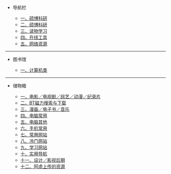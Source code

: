 - 导航栏

  - [一、硕博科研](shuobo.md)
  - [二、硕博科研](shuobo1.md)
  - [三、读物学习](1.1.ReadStudy.md)
  - [四、在线工具](1.2.OnlineTool.md)
  - [五、网络资源](1.3.ResourceSearch.md)
-----------------------------------------------

- 图书馆

  - [一、计算机类](2.1.ComputerBook.md)
-----------------------------------------------

- 储物箱

  - [一、电影／电视剧／综艺／动漫／纪录片](4.1.md)
  - [二、BT磁力搜索与下载](4.2.md)
  - [三、漫画／电子书／音乐](4.3.md)
  - [四、电脑常用](4.4.md)
  - [五、电脑其他](4.5.md)
  - [六、手机常用](4.6.md)
  - [七、常用网站](4.7.md)
  - [八、冷门网站](4.8.md)
  - [九、学习网站](4.9.md)
  - [十、实用导航](4.10.md)
  - [十一、设计／影视后期](4.11.md)
  - [十二、阿虚上传的资源](4.12.md)

    



